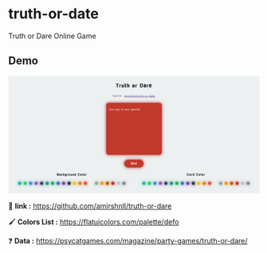 # truth-or-date
Truth or Dare Online Game

## Demo
![Demo](screenshot.png)

🔗 **link :** https://github.com/amirshnll/truth-or-dare

🖌️ **Colors List :** https://flatuicolors.com/palette/defo

❓ **Data :** https://psycatgames.com/magazine/party-games/truth-or-dare/
